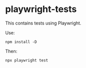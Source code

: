 # playwright-tests

This contains tests using Playwright.

Use:

```
npm install -D
```

Then:

```
npx playwright test
```
